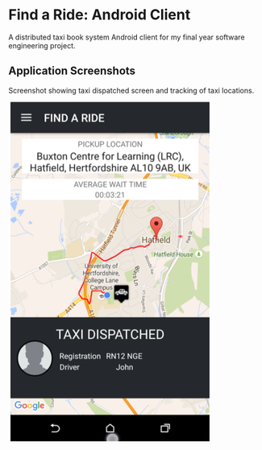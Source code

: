 # Find a Ride: Android Client

A distributed taxi book system Android client for my final year software engineering project.

## Application Screenshots

Screenshot showing taxi dispatched screen and tracking of taxi locations.

![GitHub Logo](/documentation/images/screenshots/screenshot-taxi-dispatched.png)

